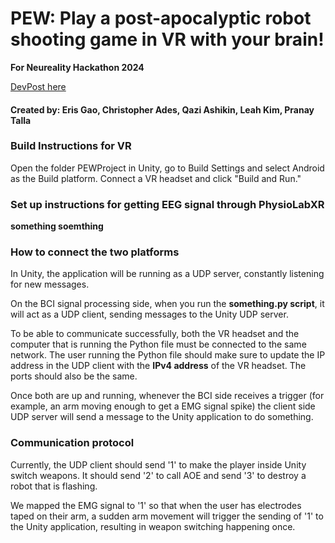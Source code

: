# PEW: Play a post-apocalyptic robot shooting game in VR with your brain!
**For Neureality Hackathon 2024**

[DevPost here](https://devpost.com/software/pew-r0eipd)
#### Created by: Eris Gao, Christopher Ades, Qazi Ashikin, Leah Kim, Pranay Talla


### Build Instructions for VR
Open the folder PEWProject in Unity, go to Build Settings and select Android as the Build platform. Connect a VR headset and click "Build and Run."

### Set up instructions for getting EEG signal through PhysioLabXR
**something soemthing**

### How to connect the two platforms
In Unity, the application will be running as a UDP server, constantly listening for new messages.

On the BCI signal processing side, when you run the **something.py script**, it will act as a UDP client, sending messages to the Unity UDP server.

To be able to communicate successfully, both the VR headset and the computer that is running the Python file must be connected to the same network. The user running the Python file should make sure to update the IP address in the UDP client with the **IPv4 address** of the VR headset. The ports should also be the same. 

Once both are up and running, whenever the BCI side receives a trigger (for example, an arm moving enough to get a EMG signal spike) the client side UDP server will send a message to the Unity application to do something.

### Communication protocol
Currently, the UDP client should send '1' to make the player inside Unity switch weapons. It should send '2' to call AOE and send '3' to destroy a robot that is flashing.

We mapped the EMG signal to '1' so that when the user has electrodes taped on their arm, a sudden arm movement will trigger the sending of '1' to the Unity application, resulting in weapon switching happening once.
